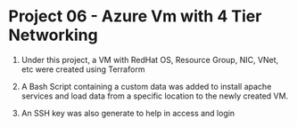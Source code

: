 # Project 06 - Azure Vm with 4 Tier Networking
1. Under this project, a VM with RedHat OS, Resource Group, NIC, VNet, etc were created using Terraform
2. A Bash Script containing a custom data was added to install apache services and load data from a specific location to the newly created VM.

3. An SSH key was also generate to help in access and login
